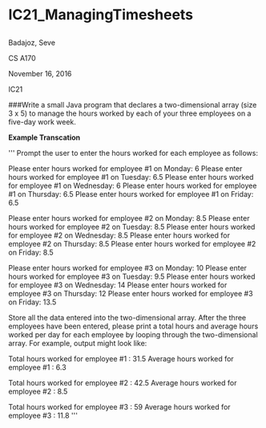 # IC21_ManagingTimesheets
##
Badajoz, Seve

CS A170

November 16, 2016




IC21

###Write a small Java program that declares a two-dimensional array (size 3 x 5) to manage the hours worked by each of your three employees on a five-day work week. 

**Example Transcation**

'''
Prompt the user to enter the hours worked for each employee as follows:

Please enter hours worked for employee \#1 on Monday: 6
Please enter hours worked for employee \#1 on Tuesday: 6.5
Please enter hours worked for employee \#1 on Wednesday: 6 
Please enter hours worked for employee \#1 on Thursday: 6.5
Please enter hours worked for employee \#1 on Friday: 6.5

Please enter hours worked for employee \#2 on Monday: 8.5
Please enter hours worked for employee \#2 on Tuesday: 8.5 
Please enter hours worked for employee \#2 on Wednesday: 8.5 
Please enter hours worked for employee \#2 on Thursday: 8.5 
Please enter hours worked for employee \#2 on Friday: 8.5 

Please enter hours worked for employee \#3 on Monday: 10
Please enter hours worked for employee \#3 on Tuesday: 9.5
Please enter hours worked for employee \#3 on Wednesday: 14 
Please enter hours worked for employee \#3 on Thursday: 12 
Please enter hours worked for employee \#3 on Friday: 13.5 

Store all the data entered into the two-dimensional array.  After the three employees have been entered, please print a total hours and average hours worked per day for each employee by looping through the two-dimensional array.  For example, output might look like:

Total hours worked for employee \#1 : 31.5
Average hours worked for employee \#1 : 6.3

Total hours worked for employee \#2 : 42.5
Average hours worked for employee \#2 : 8.5 

Total hours worked for employee \#3 : 59
Average hours worked for employee \#3 : 11.8 
'''
